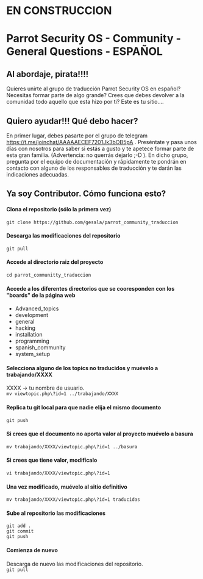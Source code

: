 # EN CONSTRUCCION

# Parrot Security OS - Community - General Questions - ESPAÑOL
## Al abordaje, pirata!!!!

Quieres unirte al grupo de traducción Parrot Security OS en español?
Necesitas formar parte de algo grande? Crees que debes devolver a la comunidad todo aquello que esta hizo por ti?
Este es tu sitio....

## Quiero ayudar!!! Qué debo hacer? 


En primer lugar, debes pasarte por el grupo de telegram https://t.me/joinchat/AAAAAECEF7201Jk3bOB5pA .
Preséntate y pasa unos días con nosotros para saber si estás a gusto y te apetece formar parte de esta gran familia. (Advertencia: no querrás dejarlo ;-D ).
En dicho grupo, pregunta por el equipo de documentación y rápidamente te pondrán en contacto con alguno de los responsables de traducción y te darán las indicaciones adecuadas.


## Ya soy Contributor. Cómo funciona esto?

#### Clona el repositorio (sólo la primera vez)
`git clone https://github.com/gesala/parrot_community_traduccion`
#### Descarga las modificaciones del repositorio
`git pull`
#### Accede al directorio raiz del proyecto
`cd parrot_communitty_traduccion`
#### Accede a los diferentes directorios que se cooresponden con los "boards" de la página web
* Advanced_topics
* development
* general
* hacking
* installation
* programming
* spanish_community
* system_setup
#### Selecciona alguno de los topics no traducidos y muévelo a trabajando/XXXX
XXXX -> tu nombre de usuario.  
`mv viewtopic.php\?id=1 ../trabajando/XXXX`
#### Replica tu git local para que nadie elija el mismo documento
`git push`
#### Si crees que el documento no aporta valor al proyecto muévelo a basura
`mv trabajando/XXXX/viewtopic.php\?id=1 ../basura`
#### Si crees que tiene valor, modifícalo
`vi trabajando/XXXX/viewtopic.php\?id=1`
#### Una vez modificado, muévelo al sitio definitivo
`mv trabajando/XXXX/viewtopic.php\?id=1 traducidas`
#### Sube al repositorio las modificaciones
`git add .`  
`git commit`  
`git push`
#### Comienza de nuevo
Descarga de nuevo las modificaciones del repositorio.  
`git pull`
